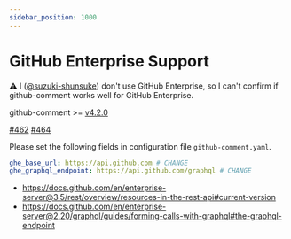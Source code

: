 ```yaml
---
sidebar_position: 1000
---
```


# GitHub Enterprise Support

:warning: I ([@suzuki-shunsuke](http://github.com/suzuki-shunsuke)) don't use GitHub Enterprise, so I can't confirm if github-comment works well for GitHub Enterprise.

github-comment >= [v4.2.0](https://github.com/suzuki-shunsuke/github-comment/releases/tag/v4.2.0)

[#462](https://github.com/suzuki-shunsuke/github-comment/issues/462) [#464](https://github.com/suzuki-shunsuke/github-comment/issues/464)

Please set the following fields in configuration file `github-comment.yaml`.

```yaml
ghe_base_url: https://api.github.com # CHANGE
ghe_graphql_endpoint: https://api.github.com/graphql # CHANGE
```

* https://docs.github.com/en/enterprise-server@3.5/rest/overview/resources-in-the-rest-api#current-version
* https://docs.github.com/en/enterprise-server@2.20/graphql/guides/forming-calls-with-graphql#the-graphql-endpoint
